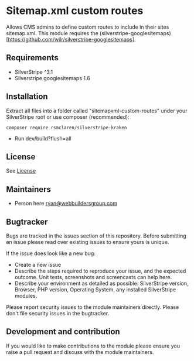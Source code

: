 # Sitemap.xml custom routes

Allows CMS admins to define custom routes to include in their sites sitemap.xml. This module requires the (silverstripe-googlesitemaps)[https://github.com/wilr/silverstripe-googlesitemaps].

## Requirements
 * SilverStripe ^3.1
 * Silverstripe googlesitemaps 1.6

## Installation

Extract all files into a folder called "sitemapxml-custom-routes" under your SilverStripe root or use composer (recommended):

```
composer require rsmclaren/silverstripe-kraken
```

* Run dev/build?flush=all

## License
See [License](license.md)

## Maintainers
 * Person here <ryan@webbuildersgroup.com>
 
## Bugtracker
Bugs are tracked in the issues section of this repository. Before submitting an issue please read over 
existing issues to ensure yours is unique. 
 
If the issue does look like a new bug:
 
 - Create a new issue
 - Describe the steps required to reproduce your issue, and the expected outcome. Unit tests, screenshots 
 and screencasts can help here.
 - Describe your environment as detailed as possible: SilverStripe version, Browser, PHP version, 
 Operating System, any installed SilverStripe modules.
 
Please report security issues to the module maintainers directly. Please don't file security issues in the bugtracker.
 
## Development and contribution
If you would like to make contributions to the module please ensure you raise a pull request and discuss with the module maintainers.
